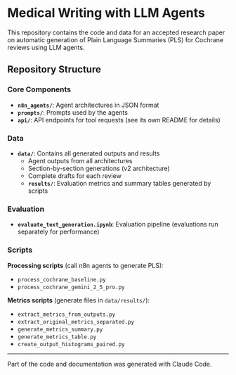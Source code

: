 # Medical Writing with LLM Agents

This repository contains the code and data for an accepted research paper on automatic generation of Plain Language Summaries (PLS) for Cochrane reviews using LLM agents.

## Repository Structure

### Core Components

- **`n8n_agents/`**: Agent architectures in JSON format
- **`prompts/`**: Prompts used by the agents
- **`api/`**: API endpoints for tool requests (see its own README for details)

### Data

- **`data/`**: Contains all generated outputs and results
  - Agent outputs from all architectures
  - Section-by-section generations (v2 architecture)
  - Complete drafts for each review
  - **`results/`**: Evaluation metrics and summary tables generated by scripts

### Evaluation

- **`evaluate_text_generation.ipynb`**: Evaluation pipeline (evaluations run separately for performance)

### Scripts

**Processing scripts** (call n8n agents to generate PLS):

- `process_cochrane_baseline.py`
- `process_cochrane_gemini_2_5_pro.py`

**Metrics scripts** (generate files in `data/results/`):

- `extract_metrics_from_outputs.py`
- `extract_original_metrics_separated.py`
- `generate_metrics_summary.py`
- `generate_metrics_table.py`
- `create_output_histograms_paired.py`

---

Part of the code and documentation was generated with Claude Code.
